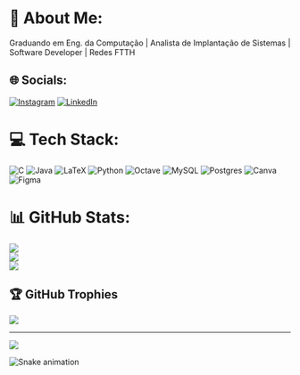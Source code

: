 # 💫 About Me:
Graduando em Eng. da Computação | Analista de Implantação de Sistemas | Software Developer | Redes FTTH


## 🌐 Socials:
[![Instagram](https://img.shields.io/badge/Instagram-%23E4405F.svg?logo=Instagram&logoColor=white)](https://instagram.com/hercules_txr) [![LinkedIn](https://img.shields.io/badge/LinkedIn-%230077B5.svg?logo=linkedin&logoColor=white)](https://linkedin.com/in/hercules-a-teixeira) 

# 💻 Tech Stack:
![C](https://img.shields.io/badge/c-%2300599C.svg?style=for-the-badge&logo=c&logoColor=white) ![Java](https://img.shields.io/badge/java-%23ED8B00.svg?style=for-the-badge&logo=java&logoColor=white) ![LaTeX](https://img.shields.io/badge/latex-%23008080.svg?style=for-the-badge&logo=latex&logoColor=white) ![Python](https://img.shields.io/badge/python-3670A0?style=for-the-badge&logo=python&logoColor=ffdd54) ![Octave](https://img.shields.io/badge/OCTAVE-darkblue?style=for-the-badge&logo=octave&logoColor=fcd683) ![MySQL](https://img.shields.io/badge/mysql-%2300f.svg?style=for-the-badge&logo=mysql&logoColor=white) ![Postgres](https://img.shields.io/badge/postgres-%23316192.svg?style=for-the-badge&logo=postgresql&logoColor=white) ![Canva](https://img.shields.io/badge/Canva-%2300C4CC.svg?style=for-the-badge&logo=Canva&logoColor=white) 	![Figma](https://img.shields.io/badge/figma-%23F24E1E.svg?style=for-the-badge&logo=figma&logoColor=white)
# 📊 GitHub Stats:
![](https://github-readme-stats.vercel.app/api?username=Herculest619&theme=dark&hide_border=false&include_all_commits=false&count_private=true)<br/>
![](https://github-readme-streak-stats.herokuapp.com/?user=Herculest619&theme=dark&hide_border=false)<br/>
![](https://github-readme-stats.vercel.app/api/top-langs/?username=Herculest619&theme=dark&hide_border=false&include_all_commits=false&count_private=true&layout=compact)

## 🏆 GitHub Trophies
![](https://github-profile-trophy.vercel.app/?username=Herculest619&theme=radical&no-frame=false&no-bg=true&margin-w=4)

---
[![](https://visitcount.itsvg.in/api?id=Herculest619&icon=0&color=0)](https://visitcount.itsvg.in)

<!-- Proudly created with GPRM ( https://gprm.itsvg.in ) -->

![Snake animation](https://github.com/Herculest619/Herculest619/blob/output/github-contribution-grid-snake.svg)
